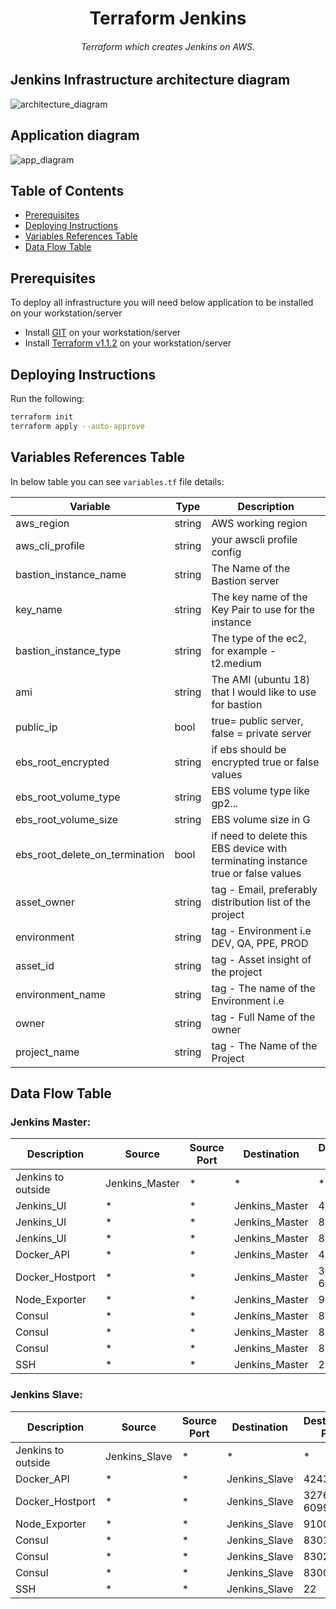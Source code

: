 <h1 align="center">Terraform Jenkins</h1>

<h6 align="center">Terraform which creates Jenkins on AWS.</h6>

## Jenkins Infrastructure architecture diagram
![architecture_diagram](ops_school_mid_project-Jenkins_architecture_diagram.png)

## Application diagram
![app_diagram](ops_school-jenkins_app_diagram.png)


## Table of Contents

- [Prerequisites](#prerequisites)
- [Deploying Instructions](#deploying-instructions)
- [Variables References Table](#variables-references-table)
- [Data Flow Table](#data-flow-table)

## Prerequisites
To deploy all infrastructure you will need below application to be installed on your workstation/server
+ Install [GIT](https://github.com/git-guides/install-git) on your workstation/server
+ Install [Terraform v1.1.2](https://learn.hashicorp.com/tutorials/terraform/install-cli) on your workstation/server


## Deploying Instructions

Run the following:
   ```bash
   terraform init
   terraform apply --auto-approve
   ```

## Variables References Table

In below table you can see `variables.tf` file details:

| Variable | Type | Description |
| -------- | ----------- | ----------- |
| aws_region | string | AWS working region |
| aws_cli_profile | string | your awscli profile config |
| bastion_instance_name | string | The Name of the Bastion server |
| key_name | string | The key name of the Key Pair to use for the instance |
| bastion_instance_type | string | The type of the ec2, for example - t2.medium |
| ami | string | The AMI (ubuntu 18) that I would like to use for bastion |
| public_ip | bool | true= public server, false = private server|
| ebs_root_encrypted | string | if ebs should be encrypted true or false values |
| ebs_root_volume_type | string | EBS volume type like gp2... |
| ebs_root_volume_size | string | EBS volume size in G |
| ebs_root_delete_on_termination | bool | if need to delete this EBS device with terminating instance true or false values |
| asset_owner | string  | tag - Email, preferably distribution list of the project |
| environment | string | tag - Environment i.e DEV, QA, PPE, PROD |
| asset_id | string | tag - Asset insight of the project |
| environment_name | string | tag - The name of the Environment i.e |
| owner | string |tag - Full Name of the owner |
| project_name | string| tag - The Name of the Project |

## Data Flow Table


### Jenkins Master:
| Description | Source | Source Port | Destination  | Destination Port | Protocol |
| ----------- | ------ | ----------- | ------------ | -----------------| -------- |
| Jenkins to outside | Jenkins_Master | * | * | * | * |
| Jenkins_UI | * | *  | Jenkins_Master | 443 | TCP |
| Jenkins_UI | * | * | Jenkins_Master |  80 | TCP |
| Jenkins_UI | * | * | Jenkins_Master | 8080  | TCP |
| Docker_API | * | * | Jenkins_Master | 4243 | TCP |
| Docker_Hostport | * | * | Jenkins_Master | 32768-60999 | TCP |
| Node_Exporter | * | * | Jenkins_Master  | 9100 | TCP |
| Consul | * | * | Jenkins_Master |  8301 | TCP,UDP |
| Consul | * | * | Jenkins_Master |  8302 | TCP,UDP |
| Consul | * | * | Jenkins_Master |  8300 | TCP |
| SSH | * | * | Jenkins_Master | 22 | TCP |


### Jenkins Slave:
| Description | Source | Source Port | Destination  | Destination Port | Protocol |
| ----------- | ------ | ----------- | ------------ | -----------------| -------- |
| Jenkins to outside | Jenkins_Slave | * | * | * | * |
| Docker_API | * | * | Jenkins_Slave | 4243 | TCP |
| Docker_Hostport | * | * | Jenkins_Slave | 32768-60999 | TCP |
| Node_Exporter | * | * | Jenkins_Slave  | 9100 | TCP |
| Consul | * | * | Jenkins_Slave |  8301 | TCP,UDP |
| Consul | * | * | Jenkins_Slave |  8302 | TCP,UDP |
| Consul | * | * | Jenkins_Slave |  8300 | TCP |
| SSH | * | * | Jenkins_Slave | 22 | TCP |

